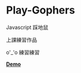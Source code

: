# Play-Gophers

Javascript 踩地鼠

上課練習作品

o'_'o 練習練習


[**Demo**](http://jimmy010679.github.io/Play-Gophers/) 
